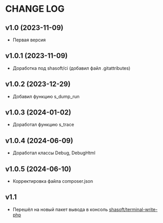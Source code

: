 CHANGE LOG
==========

## v1.0 (2023-11-09)

* Первая версия

## v1.0.1 (2023-11-09)
* Доработка под shasoft/ci (добавил файл .gitattributes)

## v1.0.2 (2023-12-29)
* Добавил функцию s_dump_run

## v1.0.3 (2024-01-02)
* Доработал функцию s_trace

## v1.0.4 (2024-06-09)
* Доработал классы Debug, DebugHtml

## v1.0.5 (2024-06-10)
* Корректировка файла composer.json

## v1.1
* Перешёл на новый пакет вывода в консоль [shasoft/terminal-write-php](https://github.com/shasoft/terminal-write-php)